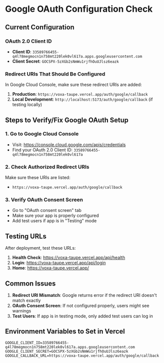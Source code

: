 # Google OAuth Configuration Check

## Current Configuration

### OAuth 2.0 Client ID
- **Client ID**: `33589766455-q4l78megmocn1n758mt220lek0vl617a.apps.googleusercontent.com`
- **Client Secret**: `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`

### Redirect URIs That Should Be Configured
In Google Cloud Console, make sure these redirect URIs are added:

1. **Production**: `https://voxa-taupe.vercel.app/auth/google/callback`
2. **Local Development**: `http://localhost:5173/auth/google/callback` (if testing locally)

## Steps to Verify/Fix Google OAuth Setup

### 1. Go to Google Cloud Console
- Visit: https://console.cloud.google.com/apis/credentials
- Find your OAuth 2.0 Client ID: `33589766455-q4l78megmocn1n758mt220lek0vl617a`

### 2. Check Authorized Redirect URIs
Make sure these URIs are listed:
- `https://voxa-taupe.vercel.app/auth/google/callback`

### 3. Verify OAuth Consent Screen
- Go to "OAuth consent screen" tab
- Make sure your app is properly configured
- Add test users if app is in "Testing" mode

## Testing URLs

After deployment, test these URLs:

1. **Health Check**: https://voxa-taupe.vercel.app/api/health
2. **Login**: https://voxa-taupe.vercel.app/api/login
3. **Home**: https://voxa-taupe.vercel.app/

## Common Issues

1. **Redirect URI Mismatch**: Google returns error if the redirect URI doesn't match exactly
2. **OAuth Consent Screen**: If not configured properly, users might see warnings
3. **Test Users**: If app is in testing mode, only added test users can log in

## Environment Variables to Set in Vercel

```
GOOGLE_CLIENT_ID=33589766455-q4l78megmocn1n758mt220lek0vl617a.apps.googleusercontent.com
GOOGLE_CLIENT_SECRET=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
GOOGLE_CALLBACK_URL=https://voxa-taupe.vercel.app/auth/google/callback
```

